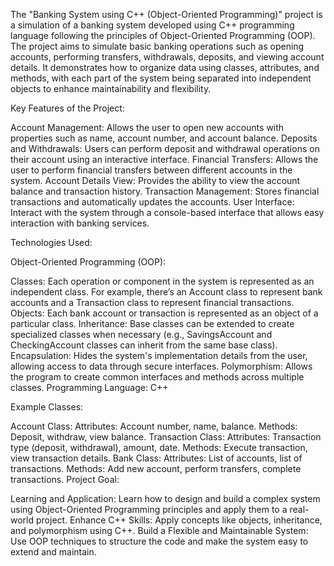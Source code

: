The "Banking System using C++ (Object-Oriented Programming)" project is a simulation of a banking system developed using C++ programming language following the principles of Object-Oriented Programming (OOP). The project aims to simulate basic banking operations such as opening accounts, performing transfers, withdrawals, deposits, and viewing account details. It demonstrates how to organize data using classes, attributes, and methods, with each part of the system being separated into independent objects to enhance maintainability and flexibility.

Key Features of the Project:

Account Management: Allows the user to open new accounts with properties such as name, account number, and account balance.
Deposits and Withdrawals: Users can perform deposit and withdrawal operations on their account using an interactive interface.
Financial Transfers: Allows the user to perform financial transfers between different accounts in the system.
Account Details View: Provides the ability to view the account balance and transaction history.
Transaction Management: Stores financial transactions and automatically updates the accounts.
User Interface: Interact with the system through a console-based interface that allows easy interaction with banking services.



Technologies Used:

Object-Oriented Programming (OOP):

Classes: Each operation or component in the system is represented as an independent class. For example, there’s an Account class to represent bank accounts and a Transaction class to represent financial transactions.
Objects: Each bank account or transaction is represented as an object of a particular class.
Inheritance: Base classes can be extended to create specialized classes when necessary (e.g., SavingsAccount and CheckingAccount classes can inherit from the same base class).
Encapsulation: Hides the system's implementation details from the user, allowing access to data through secure interfaces.
Polymorphism: Allows the program to create common interfaces and methods across multiple classes.
Programming Language: C++


Example Classes:

Account Class:
Attributes: Account number, name, balance.
Methods: Deposit, withdraw, view balance.
Transaction Class:
Attributes: Transaction type (deposit, withdrawal), amount, date.
Methods: Execute transaction, view transaction details.
Bank Class:
Attributes: List of accounts, list of transactions.
Methods: Add new account, perform transfers, complete transactions.
Project Goal:

Learning and Application: Learn how to design and build a complex system using Object-Oriented Programming principles and apply them to a real-world project.
Enhance C++ Skills: Apply concepts like objects, inheritance, and polymorphism using C++.
Build a Flexible and Maintainable System: Use OOP techniques to structure the code and make the system easy to extend and maintain.
